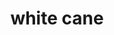 ---
layout: smileys&emotion
title: white cane
emoji: white_cane
permalink: 🦯.html
image: assets/img/3moji/white_cane.png
---